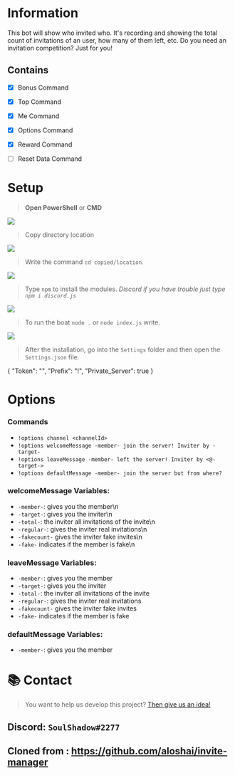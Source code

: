 # Information
This bot will show who invited who. It's recording and showing the total count of invitations of an user, how many of them left, etc. Do you need an invitation competition? Just for you!


## Contains
- [x] Bonus Command
- [x] Top Command
- [x] Me Command
- [x] Options Command
- [x] Reward Command
- [ ] Reset Data Command



# Setup
> **Open PowerShell** or  **CMD** 

![](https://resimler.aloshaplugins.com/resim/x0ji7lewur.png?raw=true)

> Copy directory location

![](https://resimler.aloshaplugins.com/resim/ui484umb6c.png?raw=true)

> Write the command `cd copied/location`. 

![](https://resimler.aloshaplugins.com/resim/quzzwrqbnt.png?raw=true)

> Type `npm` to install the modules. *Discord if you have trouble just type `npm i discord.js`*

![](https://resimler.aloshaplugins.com/resim/rvzrqt9mcm.png?raw=true)

> To run the boat `node .` or `node index.js` write.

![](https://resimler.aloshaplugins.com/resim/gdzy93hcqq.png?raw=true)

> After the installation, go into the `Settings` folder and then open the `Settings.json` file.

{
    "Token": "",
    "Prefix": "!",
    "Private_Server": true
}

# Options

### Commands

- `!options channel <channelId>`
- `!options welcomeMessage -member- join the server! Inviter by -target-`
- `!options leaveMessage -member- left the server! Inviter by <@-target->`
- `!options defaultMessage -member- join the server but from where?`


### welcomeMessage Variables:

- `-member-`: gives you the member\n
- `-target-`: gives you the inviter\n
- `-total-`: the inviter all invitations of the invite\n
- `-regular-`: gives the inviter real invitations\n
- `-fakecount-` gives the inviter fake invites\n
- `-fake-` indicates if the member is fake\n

### leaveMessage Variables:

- `-member-`: gives you the member
- `-target-`: gives you the inviter
- `-total-`: the inviter all invitations of the invite
- `-regular-`: gives the inviter real invitations
- `-fakecount-` gives the inviter fake invites
- `-fake-` indicates if the member is fake

### defaultMessage Variables:

- `-member-`: gives you the member

# 📚 Contact
> You want to help us develop this project? [Then give us an idea!](https://github.com/serendiasquad/invite-manager/issues)


## Discord: `SoulShadow#2277`
## Cloned from : https://github.com/aloshai/invite-manager
